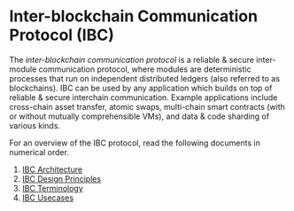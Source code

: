 # Inter-blockchain Communication Protocol (IBC)

The *inter-blockchain communication protocol* is a reliable & secure inter-module communication protocol, where modules are deterministic processes that run on independent distributed ledgers (also referred to as blockchains). IBC can be used by any application which builds on top of reliable & secure interchain communication. Example applications include cross-chain asset transfer, atomic swaps, multi-chain smart contracts (with or without mutually comprehensible VMs), and data & code sharding of various kinds.

For an overview of the IBC protocol, read the following documents in numerical order.

1. [IBC Architecture](./1_IBC_ARCHITECTURE.md)
1. [IBC Design Principles](./2_IBC_DESIGN_PRINCIPLES.md)
1. [IBC Terminology](./3_IBC_TERMINOLOGY.md)
1. [IBC Usecases](./4_IBC_USECASES.md)
